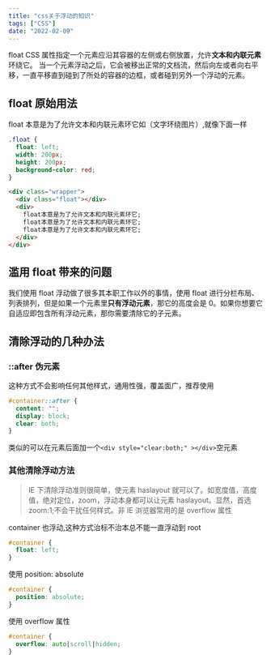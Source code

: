 ```yaml
---
title: "css关于浮动的知识"
tags: ["CSS"]
date: "2022-02-09"
---
```


float CSS 属性指定一个元素应沿其容器的左侧或右侧放置，允许**文本和内联元素**环绕它。
当一个元素浮动之后，它会被移出正常的文档流，然后向左或者向右平移，一直平移直到碰到了所处的容器的边框，或者碰到另外一个浮动的元素。

## float 原始用法

float 本意是为了允许文本和内联元素环它如（文字环绕图片）,就像下面一样

```css
.float {
  float: left;
  width: 200px;
  height: 200px;
  background-color: red;
}
```

```html
<div class="wrapper">
  <div class="float"></div>
  <div>
    float本意是为了允许文本和内联元素环它;
    float本意是为了允许文本和内联元素环它;
    float本意是为了允许文本和内联元素环它;
  </div>
</div>
```

## 滥用 float 带来的问题

我们使用 float 浮动做了很多其本职工作以外的事情，使用 float 进行分栏布局、列表排列，但是如果一个元素里**只有浮动元素**，那它的高度会是 0。如果你想要它自适应即包含所有浮动元素，那你需要清除它的子元素。

## 清除浮动的几种办法

### ::after 伪元素

这种方式不会影响任何其他样式，通用性强，覆盖面广，推荐使用

```css
#container::after {
  content: "";
  display: block;
  clear: both;
}
```

类似的可以在元素后面加一个`<div style="clear:both;" ></div>`空元素

### 其他清除浮动方法

> IE 下清除浮动准则很简单，使元素 haslayout 就可以了。如宽度值，高度值，绝对定位，zoom，浮动本身都可以让元素 haslayout。显然，首选 zoom:1;不会干扰任何样式。非 IE 浏览器常用的是 overflow 属性

container 也浮动,这种方式治标不治本总不能一直浮动到 root

```css
#container {
  float: left;
}
```

使用 position: absolute

```css
#container {
  position: absolute;
}
```

使用 overflow 属性

```css
#container {
  overflow: auto|scroll|hidden;
}
```
